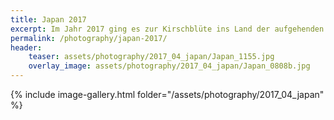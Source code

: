 ```yaml
---
title: Japan 2017
excerpt: Im Jahr 2017 ging es zur Kirschblüte ins Land der aufgehenden Sonne. Ein sehr interessantes und vielfältiges Land zwischen Tradition, Moderne und Wahnsinn.   
permalink: /photography/japan-2017/
header:
    teaser: assets/photography/2017_04_japan/Japan_1155.jpg
    overlay_image: assets/photography/2017_04_japan/Japan_0808b.jpg
---
```


{% include image-gallery.html folder="/assets/photography/2017_04_japan" %}